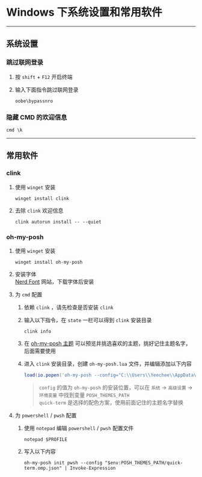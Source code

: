 # Windows 下系统设置和常用软件

---

## 系统设置

### 跳过联网登录

1. 按 `shift` + `F12` 开启终端
2. 输入下面指令跳过联网登录

   ```Batch
   oobe\bypassnro
   ```

### 隐藏 CMD 的欢迎信息

   ```Batch
   cmd \k
   ```

---

## 常用软件

### clink

1. 使用 `winget` 安装

   ```Batch
   winget install clink
   ```

2. 去除 `clink` 欢迎信息

   ```Batch
   clink autorun install -- --quiet
   ```

### oh-my-posh

1. 使用 `winget` 安装

   ```Batch
   winget install oh-my-posh
   ```

2. 安装字体  
   [Nerd Font](https://www.nerdfonts.com/font-downloads) 网站，下载字体后安装

3. 为 `cmd` 配置

   1. 依赖 `clink` ，请先检查是否安装 `clink`
   2. 输入以下指令，在 `state` 一栏可以得到 `clink` 安装目录  

      ```Batch
      clink info
      ```

   3. 在 [oh-my-posh 主题](https://ohmyposh.dev/docs/themes) 可以预览并挑选喜欢的主题，挑好记住主题名字，后面需要使用

   4. 进入 `clink` 安装目录，创建 `oh-my-posh.lua` 文件，并编辑添加以下内容

      ```lua
      load(io.popen('oh-my-posh --config="C:\\Users\\Yeechee\\AppData\\Local\\Programs\\oh-my-posh\\themes\\quick-term.omp.json" init cmd'):read("*a"))()
      ```

      > `config` 的值为 `oh-my-posh` 的安装位置，可以在 `系统` -> `高级设置` -> `环境变量` 中找到变量 `POSH_THEMES_PATH`  
      > `quick-term` 是选择的配色方案，使用前面记住的主题名字替换

4. 为 `powershell` / `pwsh` 配置

   1. 使用 `notepad` 编辑 `powershell` / `pwsh` 配置文件  

      ```PS1
      notepad $PROFILE
      ```

   2. 写入以下内容

      ```PS1
      oh-my-posh init pwsh --config "$env:POSH_THEMES_PATH/quick-term.omp.json" | Invoke-Expression  
      ```
